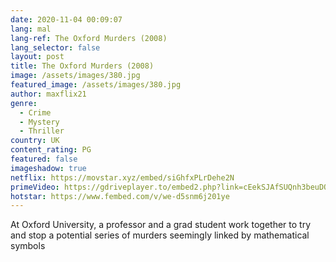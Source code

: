 ```yaml
---
date: 2020-11-04 00:09:07
lang: mal
lang-ref: The Oxford Murders (2008)
lang_selector: false
layout: post
title: The Oxford Murders (2008)
image: /assets/images/380.jpg
featured_image: /assets/images/380.jpg
author: maxflix21
genre:
  - Crime
  - Mystery
  - Thriller
country: UK
content_rating: PG
featured: false
imageshadow: true
netflix: https://movstar.xyz/embed/siGhfxPLrDehe2N
primeVideo: https://gdriveplayer.to/embed2.php?link=cEekSJAfSUQnh3beuDQgcQR1UAZ3y%252FS89d6tuGlXNTxs8zXlVy0jNjOaiJrTHuUK0Yc73R8FGPGXcrSNHwL3KhDjGjVSbg6GwMJ%252FzvSos1cgoO4JemiJlu0h5aPQJe51wwpZsibtM30nO8AbMLM%252FUbjjA9MVovw7kIwaL6QWNcdlg%252BQb0UUcnb9yStM9qXyTk%253D
hotstar: https://www.fembed.com/v/we-d5snm6j201ye
---
```

At Oxford University, a professor and a grad student work together to try and stop a potential series of murders seemingly linked by mathematical symbols